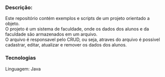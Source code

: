 ### Descrição: 
Este repositório contém exemplos e scripts de um projeto orientado a objeto. <br>
O projeto é um sistema de faculdade, onde os dados dos alunos e da faculdade são armazenados em um arquivo. <br>
O arquivo é responsavel pelo CRUD, ou seja, atraves do arquivo é possivel cadastrar, editar, atualizar e remover os dados dos alunos. <br>

### Tecnologias
Linguagem: Java
